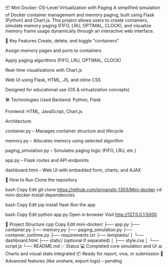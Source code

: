 📦 Mini Docker: OS-Level Virtualization with Paging
A simplified simulation of Docker container management and memory paging, built using Flask (Python) and Chart.js. This project allows users to create containers, simulate memory paging (FIFO, LRU, OPTIMAL, CLOCK), and visualize memory frame usage dynamically through an interactive web interface.

🧠 Key Features
Create, delete, and toggle "containers"

Assign memory pages and ports to containers

Apply paging algorithms (FIFO, LRU, OPTIMAL, CLOCK)

Real-time visualizations with Chart.js

Web UI using Flask, HTML, JS, and inline CSS

Designed for educational use (OS & virtualization concepts)


🛠️ Technologies Used
Backend: Python, Flask

Frontend: HTML, JavaScript, Chart.js

Architecture:

container.py – Manages container structure and lifecycle

memory.py – Allocates memory using selected algorithm

paging_simulation.py – Simulates paging logic (FIFO, LRU, etc.)

app.py – Flask routes and API endpoints

dashboard.html – Web UI with embedded form, charts, and AJAX

🚀 How to Run
Clone the repository

bash
Copy
Edit
git clone https://github.com/priyanshi-1303/Mini-docker
cd mini-docker
Install dependencies

bash
Copy
Edit
pip install flask
Run the app

bash
Copy
Edit
python app.py
Open in browser
Visit http://127.0.0.1:5000

📁 Project Structure
cpp
Copy
Edit
mini-docker/
├── app.py
├── container.py
├── memory.py
├── paging_simulation.py
├── container_runtime.py
├── requirements.txt
├── templates/
│   └── dashboard.html
├── static/              (optional if separated)
│   ├── style.css
│   └── script.js
└── README.md
✅ Status
💻 Completed core simulation and UI
📊 Charts and visual stats integrated
📦 Ready for report, viva, or submission
🧪 Advanced features (like unshare, export logs) – pending
